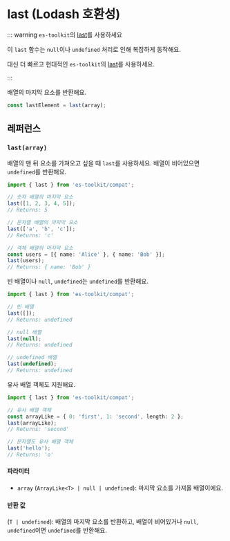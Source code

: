 # last (Lodash 호환성)

::: warning `es-toolkit`의 [last](../../array/last.md)를 사용하세요

이 `last` 함수는 `null`이나 `undefined` 처리로 인해 복잡하게 동작해요.

대신 더 빠르고 현대적인 `es-toolkit`의 [last](../../array/last.md)를 사용하세요.

:::

배열의 마지막 요소를 반환해요.

```typescript
const lastElement = last(array);
```

## 레퍼런스

### `last(array)`

배열의 맨 뒤 요소를 가져오고 싶을 때 `last`를 사용하세요. 배열이 비어있으면 `undefined`를 반환해요.

```typescript
import { last } from 'es-toolkit/compat';

// 숫자 배열의 마지막 요소
last([1, 2, 3, 4, 5]);
// Returns: 5

// 문자열 배열의 마지막 요소
last(['a', 'b', 'c']);
// Returns: 'c'

// 객체 배열의 마지막 요소
const users = [{ name: 'Alice' }, { name: 'Bob' }];
last(users);
// Returns: { name: 'Bob' }
```

빈 배열이나 `null`, `undefined`는 `undefined`를 반환해요.

```typescript
import { last } from 'es-toolkit/compat';

// 빈 배열
last([]);
// Returns: undefined

// null 배열
last(null);
// Returns: undefined

// undefined 배열
last(undefined);
// Returns: undefined
```

유사 배열 객체도 지원해요.

```typescript
import { last } from 'es-toolkit/compat';

// 유사 배열 객체
const arrayLike = { 0: 'first', 1: 'second', length: 2 };
last(arrayLike);
// Returns: 'second'

// 문자열도 유사 배열 객체
last('hello');
// Returns: 'o'
```

#### 파라미터

- `array` (`ArrayLike<T> | null | undefined`): 마지막 요소를 가져올 배열이에요.

#### 반환 값

(`T | undefined`): 배열의 마지막 요소를 반환하고, 배열이 비어있거나 `null`, `undefined`이면 `undefined`를 반환해요.
